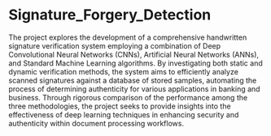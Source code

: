 # Signature_Forgery_Detection

The project explores the development of a comprehensive handwritten signature verification system employing a combination of Deep Convolutional Neural Networks (CNNs), Artificial Neural Networks (ANNs), and Standard Machine Learning algorithms. By investigating both static and dynamic verification methods, the system aims to efficiently analyze scanned signatures against a database of stored samples, automating the process of determining authenticity for various applications in banking and business. Through rigorous comparison of the performance among the three methodologies, the project seeks to provide insights into the effectiveness of deep learning techniques in enhancing security and authenticity within document processing workflows.
